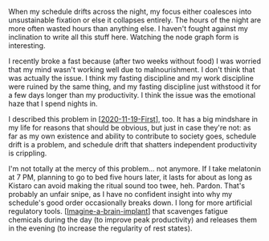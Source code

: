 When my schedule drifts across the night, my focus either coalesces into unsustainable fixation or else it collapses entirely.  The hours of the night are more often wasted hours than anything else.  I haven't fought against my inclination to write all this stuff here.  Watching the node graph form is interesting.

I recently broke a fast because (after two weeks without food) I was worried that my mind wasn't working well due to malnourishment.  I don't think that was actually the issue.  I think my fasting discipline and my work discipline were ruined by the same thing, and my fasting discipline just withstood it for a few days longer than my productivity.  I think the issue was the emotional haze that I spend nights in.

I described this problem in [[2020-11-19-First]], too.  It has a big mindshare in my life for reasons that should be obvious, but just in case they're not: as far as my own existence and ability to contribute to society goes, schedule drift is a problem, and schedule drift that shatters independent productivity is crippling.

I'm not totally at the mercy of this problem... not anymore.  If I take melatonin at 7 PM, planning to go to bed five hours later, it lasts for about as long as Kistaro can avoid making the ritual sound too twee, heh.  Pardon.  That's probably an unfair snipe, as I have no confident insight into why my schedule's good order occasionally breaks down.  I long for more artificial regulatory tools.  [[Imagine-a-brain-implant]] that scavenges fatigue chemicals during the day (to improve peak productivity) and releases them in the evening (to increase the regularity of rest states).

[//begin]: # "Autogenerated link references for markdown compatibility"
[2020-11-19-First]: 2020-11-19-First "2020-11-19-First"
[Imagine-a-brain-implant]: imagine-a-brain-implant "Imagine a Brain Implant"
[//end]: # "Autogenerated link references"